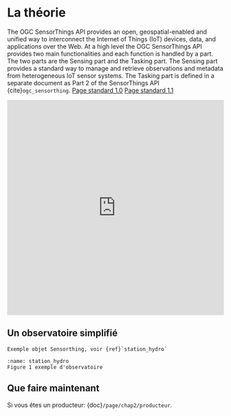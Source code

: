 # La théorie

The OGC SensorThings API provides an open, geospatial-enabled and unified way to interconnect the Internet of Things (IoT) devices, data, and applications over the Web. At a high level the OGC SensorThings API provides two main functionalities and each function is handled by a part. The two parts are the Sensing part and the Tasking part. The Sensing part provides a standard way to manage and retrieve observations and metadata from heterogeneous IoT sensor systems. The Tasking part is defined in a separate document as Part 2 of the SensorThings API  {cite}`ogc_sensorthing`.
[Page standard 1.0](https://docs.ogc.org/is/18-088/18-088.html)
[Page standard 1.1](https://docs.ogc.org/is/15-078r6/15-078r6.html)

<iframe width="100%" height="500" src="https://www.youtube.com/embed/n7TQoJAQ8WI" title="Public Webinar — SensorThings API" frameborder="0" allow="accelerometer; autoplay; clipboard-write; encrypted-media; gyroscope; picture-in-picture; web-share" allowfullscreen></iframe>

## Un observatoire simplifié



```{note}
Exemple objet Sensorthing, voir {ref}`station_hydro`
```

```{figure} img/station_hydro_1.png
:name: station_hydro
Figure 1 exemple d'observatoire
```

## Que faire maintenant


Si vous êtes un producteur: {doc}`/page/chap2/producteur`.
